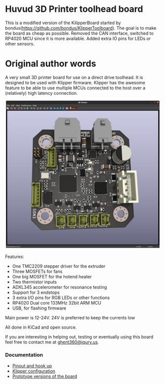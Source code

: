 # Huvud 3D Printer toolhead board
This is a modified version of the KilipperBoard started by bondus(https://github.com/bondus/KlipperToolboard). The goal is to make the board as cheap as possible. Removed the CAN interface, switched to RP4020 MCU since it is more available. Added extra IO pins for LEDs or other sensors.
# Original author words
A very small 3D printer board for use on a direct drive toolhead. It is designed to be used with Klipper firmware. Klipper has the awesome feature to be able to use multiple MCUs connected to the host over a (relatively) high latency connection.

![Image of Board](doc/Board.png)

Features: 
* One TMC2209 stepper driver for the extruder
* Three MOSFETs for fans
* One big MOSFET for the hotend heater
* Two thermistor inputs
* ADXL345 accelerometer for resonance testing
* Support for 3 endstops
* 3 extra I/O pins for RGB LEDs or other functions
* RP4020 Dual core 133MHz 32bit ARM MCU
* USB, for flashing firmware

Main power is 12-24V. 24V is preferred to keep the currents low

All done in KiCad and open source. 

If you are interesting in helping out, testing or eventually using this board feel free to contact me at ghent360@iqury.us.

### Documentation

* [Pinout and hook up](doc/pinout.md)
* [Klipper configuration](doc/klipper.md)
* [Prototype versions of the board](doc/versions.md)



